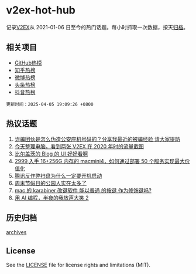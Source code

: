 # v2ex-hot-hub

 记录[V2EX](https://www.v2ex.com/)从 2021-01-06 日至今的热门话题。每小时抓取一次数据，按天[归档](archives)。
 
 ## 相关项目

- [GitHub热榜](https://github.com/lonnyzhang423/github-hot-hub)
- [知乎热榜](https://github.com/lonnyzhang423/zhihu-hot-hub)
- [微博热榜](https://github.com/lonnyzhang423/weibo-hot-hub)
- [头条热榜](https://github.com/lonnyzhang423/toutiao-hot-hub)
- [抖音热榜](https://github.com/lonnyzhang423/douyin-hot-hub)


 `更新时间：2025-04-05 19:09:26 +0800`

## 热议话题

1. [诈骗团伙是怎么伪造公安座机号码的？分享我最近的被骗经验 请大家提防](https://www.v2ex.com/t/1123326)
1. [今天整理电脑，看到两张 V2EX 在 2020 年时的流量截图](https://www.v2ex.com/t/1123362)
1. [比尔盖茨的 Blog 的 UI 好好看啊](https://www.v2ex.com/t/1123346)
1. [2999,入手 16+256G 内存的 macmini4，如何通过部署 50 个服务实现最大价值化](https://www.v2ex.com/t/1123367)
1. [腾讯反作弊扫盘为什么一定要开机启动](https://www.v2ex.com/t/1123360)
1. [周末节假日的公园人实在太多了](https://www.v2ex.com/t/1123372)
1. [mac 的 karabiner 改键软件 能以普通 的按键 作为修饰键吗?](https://www.v2ex.com/t/1123355)
1. [用 AI 编程，半夜的我放声大笑 2](https://www.v2ex.com/t/1123397)

## 历史归档

[archives](archives)

## License

See the [LICENSE](LICENSE) file for license rights and limitations (MIT).
